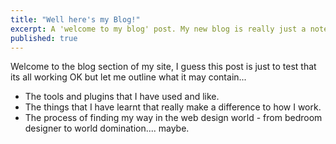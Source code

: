 ```yaml
---
title: "Well here's my Blog!"
excerpt: A 'welcome to my blog' post. My new blog is really just a notepad and a diary of my thoughts.
published: true
---
```


Welcome to the blog section of my site, I guess this post is just to test that its all working OK but let me outline what it may contain...

- The tools and plugins that I have used and like.
- The things that I have learnt that really make a difference to how I work.
- The process of finding my way in the web design world - from bedroom designer to world domination.... maybe.
